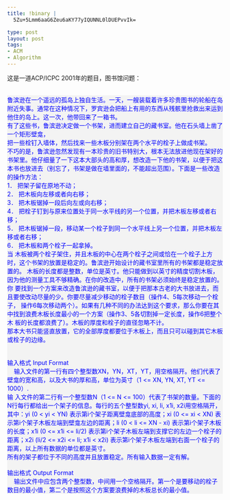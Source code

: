 ```yaml
--- 
title: !binary |
  5Zu+5Lmm6aaG6Zeu6aKY77yIQUNNL0lDUEPvvIk=

type: post
layout: post
tags: 
- ACM
- Algorithm
---
```

这是一道ACP/ICPC 2001年的题目，图书馆问题：<br /><br /><div style="background-color: #f3f3f3; color: blue;">鲁滨逊在一个遥远的孤岛上独自生活。一天，一艘装载着许多珍贵图书的轮船在岛附近失事。通常在这种情况下，罗宾逊会把船上有用的东西从残骸里抢救出来运到他住的岛上。这一次，他带回来了一箱书。<br />有了这些书，鲁滨逊决定做一个书架，进而建立自己的藏书室。他在石头墙上凿了一个矩形壁龛，<br />把一些栓钉入墙体，然后找来一些木板分别架在两个水平的栓子上做成书架。<br />不巧的是，鲁滨逊忽然发现有一本珍贵的旧书特别大，根本无法放进他现在架好的书架里。他仔细量了一下这本大部头的高和厚，想改造一下他的书架，以便于把这本书也放进去（别忘了，书架是做在墙里面的，不能超出范围）。下面是一些改造的操作方法：<br />1． 把架子留在原地不动；<br />2． 把木板向左移或者向右移；<br />3． 把木板锯掉一段后向左或向右移；<br />4． 把栓子钉到与原来位置处于同一水平线的另一个位置，并把木板左移或者右移；<br />5． 把木板锯掉一段，移动某一个栓子到同一个水平线上另一个位置，并把木板左移或者右移；<br />6． 把木板和两个栓子一起拿掉。<br />当 木板被两个栓子架住，并且木板的中心在两个栓子之间或恰在一个栓子上方时，这个书架的放置是稳定的。鲁滨逊开始设计的藏书室里所有的书架都是稳定放置的。 木板的长度都是整数，单位是英寸。他只能做到以英寸的精度切割木板，因为他的测量工具不够精确。在你的改造中，所有的书架必须始终是稳定放置的。<br />你 要找到一个方案来改造鲁滨逊的藏书室，以便于把那本古老的大书放进去，而且要使改动尽量的少。你要尽量减少移动的栓子数目（操作4、5每次移动一个栓子， 操作6每次移动两个）。如果有几种不同的办法达到这个要求，那么你要在其中找到浪费木板长度最小的一个方案（操作3、5各切割掉一定长度，操作6把整个木 板的长度都浪费了）。木板的厚度和栓子的直径忽略不计。<br />那本大书只能竖直放置，它的全部厚度都要位于木板上，而且只可以碰到其它木板或栓子的边缘。<br /> <br /> <br />输入格式 Input Format<br />    输入文件的第一行有四个整型数XN，YN，XT，YT，用空格隔开。他们代表了壁龛的宽和高，以及大书的厚和高，单位为英寸（1 <= XN, YN, XT, YT <= 1000）.<br />输 入文件的第二行有一个整型数N（1 <= N <=  100）代表了书架的数量。下面的N行每行都给出一个架子的信息。每行的五个整型数yi, xi, li, x1i, x2i用空格隔开，其中：yi  (0 < yi < YN) 表示第i个架子距离壁龛底部的高度；xi (0 <= xi < XN)  表示第i个架子木板左端到壁龛左边的距离；li (0 < li <= XN - xi) 表示第i个架子木板的长度；x1i (0  <= x1i <= li/2) 表示第i个架子木板左端到支撑它的左边一个栓子的距离；x2i (li/2 <= x2i  <= li; x1i < x2i) 表示第i个架子木板左端到右面一个栓子的距离，以上所有数据的单位都是英寸。<br />所有的架子都位于不同的高度并且放置稳定。所有输入数据一定有解。<br />   <br />输出格式 Output Format<br />    输出文件中应包含两个整型数，中间用一个空格隔开。第一个是要移动的栓子数目的最小值，第二个是按照这个方案要浪费掉的木板总长的最小值。 </div>
